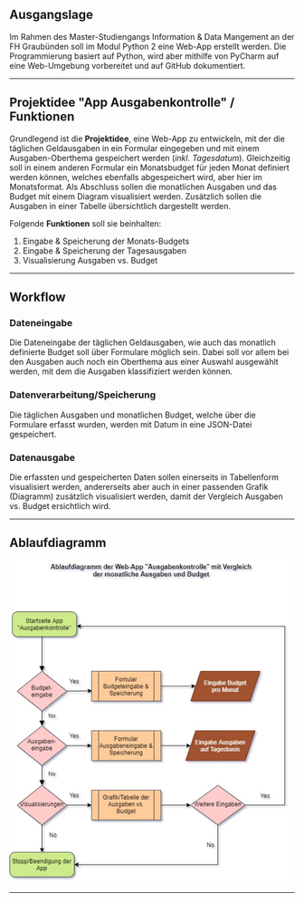 ## Ausgangslage
<!-- Italics -->
Im Rahmen des Master-Studiengangs Information & Data Mangement
an der FH Graubünden soll im Modul Python 2 eine Web-App erstellt werden.
Die Programmierung basiert auf Python, wird aber mithilfe von PyCharm
auf eine Web-Umgebung vorbereitet und auf GitHub dokumentiert.

***

## Projektidee "App Ausgabenkontrolle" / Funktionen
<!-- Italics -->
Grundlegend ist die **Projektidee**, eine Web-App zu entwickeln, mit der die täglichen
Geldausgaben in ein Formular eingegeben und mit einem Ausgaben-Oberthema gespeichert werden (*inkl. Tagesdatum*).
Gleichzeitig soll in einem anderen Formular ein Monatsbudget für jeden Monat definiert werden
können, welches ebenfalls abgespeichert wird, aber hier im Monatsformat. Als Abschluss sollen die
monatlichen Ausgaben und das Budget mit einem Diagram visualisiert werden. Zusätzlich sollen die Ausgaben in
einer Tabelle übersichtlich dargestellt werden.

Folgende **Funktionen** soll sie beinhalten:
1. Eingabe & Speicherung der Monats-Budgets
2. Eingabe & Speicherung der Tagesausgaben
3. Visualisierung Ausgaben vs. Budget

***

## Workflow
### Dateneingabe
<!-- Italics -->
Die Dateneingabe der täglichen Geldausgaben, wie auch das
monatlich definierte Budget soll über Formulare möglich sein.
Dabei soll vor allem bei den Ausgaben auch noch ein Oberthema
aus einer Auswahl ausgewählt werden, mit dem die Ausgaben klassifiziert
werden können.
### Datenverarbeitung/Speicherung
<!-- Italics -->
Die täglichen Ausgaben und monatlichen Budget, welche über die Formulare
erfasst wurden, werden mit Datum in eine JSON-Datei gespeichert.
### Datenausgabe
<!-- Italics -->
Die erfassten und gespeicherten Daten sollen einerseits in Tabellenform
visualisiert werden, andererseits aber auch in einer passenden Grafik (Diagramm)
zusätzlich visualisiert werden, damit der Vergleich Ausgaben vs. Budget ersichtlich wird.

***

## Ablaufdiagramm
<!-- Italics -->
![Ablaufdiagramm der Web-App "Ausgabenkontrolle](Projekt_App_Ausgabenkontrolle/Bilder/Ablaufdiagramm_WebApp_Ausgabenkontrolle.jpg "Ablaufdiagramm")

***

